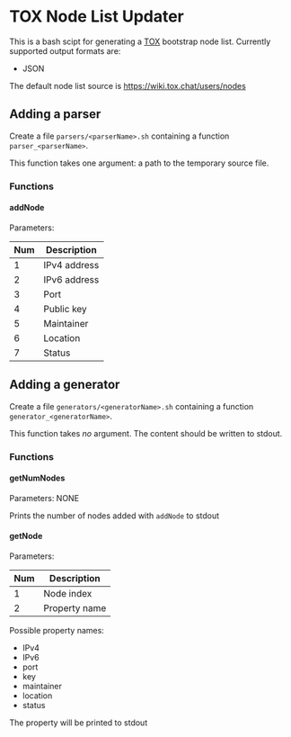 # TOX Node List Updater

This is a bash scipt for generating a [TOX](https://github.com/irungentoo/toxcore/) bootstrap node list. Currently supported output formats
are:

 - JSON

The default node list source is https://wiki.tox.chat/users/nodes

## Adding a parser

Create a file `parsers/<parserName>.sh` containing a function `parser_<parserName>`.

This function takes one argument: a path to the temporary source file.

### Functions

#### addNode

Parameters:

| Num | Description |
|-----|-------------|
|  1  | IPv4 address|
|  2  | IPv6 address|
|  3  | Port        |
|  4  | Public key  |
|  5  | Maintainer  |
|  6  | Location    |
|  7  | Status      |

## Adding a generator

Create a file `generators/<generatorName>.sh` containing a function `generator_<generatorName>`.

This function takes *no* argument. The content should be written to stdout.

### Functions

#### getNumNodes

Parameters: NONE

Prints the number of nodes added with `addNode` to stdout

#### getNode

Parameters:

| Num | Description  |
|-----|--------------|
|  1  | Node index   |
|  2  | Property name|

Possible property names:

 - IPv4
 - IPv6
 - port
 - key
 - maintainer
 - location
 - status


The property will be printed to stdout
